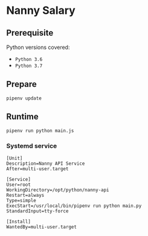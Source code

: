 # Nanny Salary

## Prerequisite
Python versions covered:
* `Python 3.6`
* `Python 3.7`

## Prepare
```
pipenv update
```

## Runtime
```
pipenv run python main.js
```

### Systemd service
```
[Unit]
Description=Nanny API Service
After=multi-user.target

[Service]
User=root
WorkingDirectory=/opt/python/nanny-api
Restart=always
Type=simple
ExecStart=/usr/local/bin/pipenv run python main.py
StandardInput=tty-force

[Install]
WantedBy=multi-user.target
```
